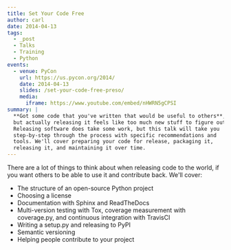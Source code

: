 ```yaml
---
title: Set Your Code Free
author: carl
date: 2014-04-13
tags:
  - _post
  - Talks
  - Training
  - Python
events:
  - venue: PyCon
    url: https://us.pycon.org/2014/
    date: 2014-04-13
    slides: /set-your-code-free-preso/
    media:
      iframe: https://www.youtube.com/embed/nHWRN5gCPSI
summary: |
  **Got some code that you've written that would be useful to others**,
  but actually releasing it feels like too much new stuff to figure out?
  Releasing software does take some work, but this talk will take you
  step-by-step through the process with specific recommendations and
  tools. We'll cover preparing your code for release, packaging it,
  releasing it, and maintaining it over time.
---
```


There are a lot of things to think about when releasing code to the
world, if you want others to be able to use it and contribute back.
We'll cover:

- The structure of an open-source Python project
- Choosing a license
- Documentation with Sphinx and ReadTheDocs
- Multi-version testing with Tox, coverage measurement with
  coverage.py, and continuous integration with TravisCI
- Writing a setup.py and releasing to PyPI
- Semantic versioning
- Helping people contribute to your project
